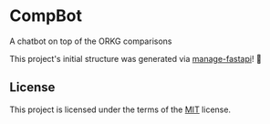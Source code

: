 # CompBot
A chatbot on top of the ORKG comparisons

This project's initial structure was generated via [manage-fastapi](https://ycd.github.io/manage-fastapi/)! :tada:

## License

This project is licensed under the terms of the [MIT](LICENSE) license.
